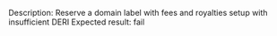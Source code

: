 Description: Reserve a domain label with fees and royalties setup with insufficient DERI
Expected result: fail